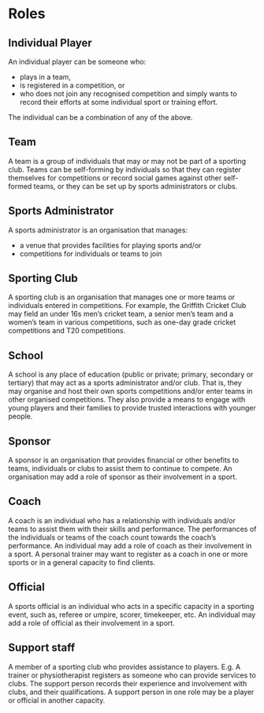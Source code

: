 # Roles

## Individual Player

An individual player can be someone who:

- plays in a team,
- is registered in a competition, or
- who does not join any recognised competition and simply wants to record their efforts at some individual sport or training effort.

The individual can be a combination of any of the above.

## Team

A team is a group of individuals that may or may not be part of a sporting club. Teams can be self-forming by individuals so that they can register themselves for competitions or record social games against other self-formed teams, or they can be set up by sports administrators or clubs.

## Sports Administrator

A sports administrator is an organisation that manages:

- a venue that provides facilities for playing sports and/or
- competitions for individuals or teams to join

## Sporting Club

A sporting club is an organisation that manages one or more teams or individuals entered in competitions. For example, the Griffith Cricket Club may field an under 16s men’s cricket team, a senior men’s team and a women’s team in various competitions, such as one-day grade cricket competitions and T20 competitions.

## School

A school is any place of education (public or private; primary, secondary or tertiary) that may act as a sports administrator and/or club. That is, they may organise and host their own sports competitions and/or enter teams in other organised competitions. They also provide a means to engage with young players and their families to provide trusted interactions with younger people.

## Sponsor

A sponsor is an organisation that provides financial or other benefits to teams, individuals or clubs to assist them to continue to compete. An organisation may add a role of sponsor as their involvement in a sport.

## Coach

A coach is an individual who has a relationship with individuals and/or teams to assist them with their skills and performance. The performances of the individuals or teams of the coach count towards the coach’s performance. An individual may add a role of coach as their involvement in a sport. 
A personal trainer may want to register as a coach in one or more sports or in a general capacity to find clients.

## Official

A sports official is an individual who acts in a specific capacity in a sporting event, such as, referee or umpire, scorer, timekeeper, etc. An individual may add a role of official as their involvement in a sport.

## Support staff

A member of a sporting club who provides assistance to players. E.g. A trainer or physiotherapist registers as someone who can provide services to clubs. The support person records their experience and involvement with clubs, and their qualifications.
A support person in one role may be a player or official in another capacity.

